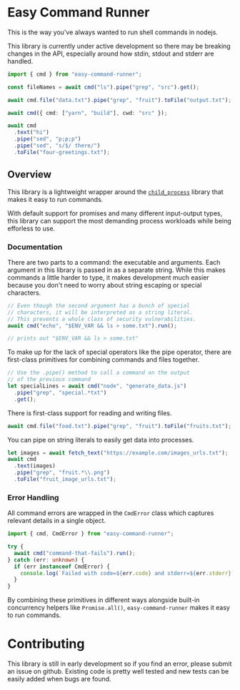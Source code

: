 # Easy Command Runner

This is the way you've always wanted to run shell commands in nodejs.

This library is currently under active development so there may be breaking changes in the API, especially around how stdin, stdout and stderr are handled.

```ts
import { cmd } from "easy-command-runner";

const fileNames = await cmd("ls").pipe("grep", "src").get();

await cmd.file("data.txt").pipe("grep", "fruit").toFile("output.txt");

await cmd({ cmd: ["yarn", "build"], cwd: "src" });

await cmd
  .text("hi")
  .pipe("sed", "p;p;p")
  .pipe("sed", "s/$/ there/")
  .toFile("four-greetings.txt");
```

## Overview

This library is a lightweight wrapper around the [`child_process`](https://nodejs.org/api/child_process.html) library that makes it easy to run commands.

With default support for promises and many different input-output types, this library can support the most demanding process workloads while being efforless to use.

### Documentation

There are two parts to a command: the executable and arguments. Each argument in this library is passed in as a separate string. While this makes commands a little harder to type, it makes development much easier because you don't need to worry about string escaping or special characters.

```ts
// Even though the second argument has a bunch of special
// characters, it will be interpreted as a string literal.
// This prevents a whole class of security vulnerabilities.
await cmd("echo", "$ENV_VAR && ls > some.txt").run();

// prints out "$ENV_VAR && ls > some.txt"
```

To make up for the lack of special operators like the pipe operator, there are first-class primitives for combining commands and files together.

```ts
// Use the .pipe() method to call a command on the output
// of the previous command
let specialLines = await cmd("node", "generate_data.js")
  .pipe("grep", "special.*txt")
  .get();
```

There is first-class support for reading and writing files.

```ts
await cmd.file("food.txt").pipe("grep", "fruit").toFile("fruits.txt");
```

You can pipe on string literals to easily get data into processes.

```ts
let images = await fetch_text("https://example.com/images_urls.txt");
await cmd
  .text(images)
  .pipe("grep", "fruit.*\\.png")
  .toFile("fruit_image_urls.txt");
```

### Error Handling

All command errors are wrapped in the `CmdError` class which captures relevant details in a single object.

```ts
import { cmd, CmdError } from "easy-command-runner";

try {
  await cmd("command-that-fails").run();
} catch (err: unknown) {
  if (err instanceof CmdError) {
    console.log(`Failed with code=${err.code} and stderr=${err.stderr}`);
  }
}
```

By combining these primitives in different ways alongside built-in concurrency helpers like `Promise.all()`, `easy-command-runner` makes it easy to run commands.

# Contributing

This library is still in early development so if you find an error, please submit an issue on github. Existing code is pretty well tested and new tests can be easily added when bugs are found.
